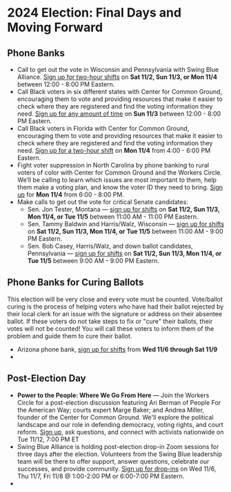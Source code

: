 # 2024 Election: Final Days and Moving Forward

## Phone Banks
- Call to get out the vote in Wisconsin and Pennsylvania with Swing Blue Alliance. [Sign up for two-hour shifts](https://www.mobilize.us/swingbluealliance/event/726445/) on **Sat 11/2, Sun 11/3, or Mon 11/4** between 12:00 - 8:00 PM Eastern.
- Call Black voters in six different states with Center for Common Ground, encouraging them to vote and providing resources that make it easier to check where they are registered and find the voting information they need. [Sign up for any amount of time](https://actionnetwork.org/events/callapalooza-november-3?source=direct_link&referrer=group-the-workers-circle) on **Sun 11/3** between 12:00 - 8:00 PM Eastern.
- Call Black voters in Florida with Center for Common Ground, encouraging them to vote and providing resources that make it easier to check where they are registered and find the voting information they need. [Sign up for a two-hour shift](https://www.mobilize.us/cfcg-rov/event/709186/)  on **Mon 11/4** from 4:00 - 6:00 PM Eastern.
- Fight voter suppression in North Carolina by phone banking to rural voters of color with Center for Common Ground and the Workers Circle. We’ll be calling to learn which issues are most important to them, help them make a voting plan, and know the voter ID they need to bring. [Sign up](https://us02web.zoom.us/meeting/register/tZwsdOmhpjMoGtTCZ2povk3lxDJSgdvVBvk0#/registration) for **Mon 11/4** from 6:00 - 8:00 PM.
- Make calls to get out the vote for critical Senate candidates:
	- Sen. Jon Tester, Montana — [sign up for shifts](https://www.mobilize.us/bigskyvictory/event/703769/) on **Sat 11/2, Sun 11/3, Mon 11/4, or Tue 11/5** between 11:00 AM - 11:00 PM Eastern.
	- Sen. Tammy Baldwin and Harris/Walz, Wisconsin — [sign up for shifts](https://www.mobilize.us/wisdems/event/701123/) on **Sat 11/2, Sun 11/3, Mon 11/4, or Tue 11/5** between 11:00 AM - 9:00 PM Eastern.
	- Sen. Bob Casey, Harris/Walz, and down ballot candidates, Pennsylvania — [sign up for shifts](https://www.mobilize.us/2024pavictory/event/723274/) on **Sat 11/2, Sun 11/3, Mon 11/4, or Tue 11/5** between 9:00 AM - 9:00 PM Eastern.
## Phone Banks for Curing Ballots
This election will be very close and every vote must be counted. Vote/ballot curing is the process of helping voters who have had their ballot rejected by their local clerk for an issue with the signature or address on their absentee ballot. If these voters do not take steps to fix or "cure" their ballots, their votes will not be counted! You will call these voters to inform them of the problem and guide them to cure their ballot.
-  Arizona phone bank, [sign up for shifts](https://www.mobilize.us/azdems/event/717867/) from **Wed 11/6 through Sat 11/9**
- 
## Post-Election Day
- **Power to the People: Where We Go From Here** — Join the Workers Circle for a post-election discussion featuring Ari Berman of People For the American Way; courts expert Marge Baker; and Andrea Miller, founder of the Center for Common Ground. We'll explore the political landscape and our role in defending democracy, voting rights, and court reform. [Sign up](https://us02web.zoom.us/meeting/register/tZMpdu6pqDwtH9XIzrp7nk2s51HqZesarWsd#/registration), ask questions, and connect with activists nationwide on Tue 11/12, 7:00 PM ET
- Swing Blue Alliance is holding post-election drop-in Zoom sessions for three days after the election. Volunteers from the Swing Blue leadership team will be there to offer support, answer questions, celebrate our successes, and provide community. [Sign up for drop-ins](https://www.mobilize.us/swingbluealliance/event/740136/) on Wed 11/6, Thu 11/7, Fri 11/8 @ 1:00-2:00 PM or 6:00-7:00 PM Eastern.
- 